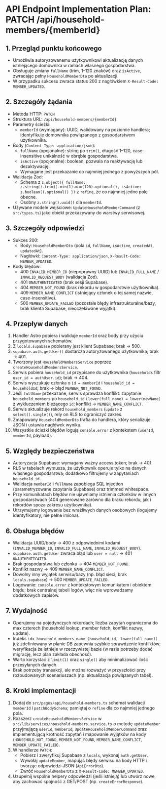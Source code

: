 # API Endpoint Implementation Plan: PATCH /api/household-members/{memberId}

## 1. Przegląd punktu końcowego

- Umożliwia autoryzowanemu użytkownikowi aktualizację danych istniejącego domownika w ramach własnego gospodarstwa.
- Obsługuje zmiany `fullName` (trim, 1–120 znaków) oraz `isActive`, zwracając pełny `HouseholdMemberDto` po aktualizacji.
- W przypadku sukcesu zwraca status 200 z nagłówkiem `X-Result-Code: MEMBER_UPDATED`.

## 2. Szczegóły żądania

- Metoda HTTP: `PATCH`
- Struktura URL: `/api/household-members/{memberId}`
- Parametry ścieżki:
  - `memberId` (wymagany): UUID, walidowany na poziomie handlera; identyfikuje domownika powiązanego z gospodarstwem użytkownika.
- Body (`Content-Type: application/json`):
  - `fullName` (opcjonalne): string po `trim()`, długość 1–120, case-insensitive unikalność w obrębie gospodarstwa.
  - `isActive` (opcjonalne): boolean, pozwala na reaktywację lub dezaktywację.
  - Wymagane jest przekazanie co najmniej jednego z powyższych pól.
- Walidacja Zod:
  - Schema z `z.object({ fullName: z.string().trim().min(1).max(120).optional(), isActive: z.boolean().optional() })` z `refine`, że co najmniej jedno pole obecne.
  - Osobny `z.string().uuid()` dla `memberId`.
- Używane modele wejściowe: `UpdateHouseholdMemberCommand` (z `src/types.ts`) jako obiekt przekazywany do warstwy serwisowej.

## 3. Szczegóły odpowiedzi

- Sukces 200:
  - Body: `HouseholdMemberDto` (pola `id`, `fullName`, `isActive`, `createdAt`, `updatedAt`).
  - Nagłówki: `Content-Type: application/json`, `X-Result-Code: MEMBER_UPDATED`.
- Kody błędów:
  - 400 `INVALID_MEMBER_ID` (niepoprawny UUID) lub `INVALID_FULL_NAME` / `INVALID_REQUEST_BODY` (walidacja Zod).
  - 401 `UNAUTHENTICATED` (brak sesji Supabase).
  - 404 `MEMBER_NOT_FOUND` (brak rekordu w gospodarstwie użytkownika).
  - 409 `MEMBER_NAME_CONFLICT` (istniejący członek o tej samej nazwie, case-insensitive).
  - 500 `MEMBER_UPDATE_FAILED` (pozostałe błędy infrastrukturalne/bazy, brak klienta Supabase, nieoczekiwane wyjątki).

## 4. Przepływ danych

1. Handler Astro pobiera i waliduje `memberId` oraz body przy użyciu przygotowanych schematów.
2. Z `locals.supabase` pobierany jest klient Supabase; brak → 500.
3. `supabase.auth.getUser()` dostarcza autoryzowanego użytkownika; brak → 401.
4. Tworzony jest `HouseholdMembersService` poprzez `createHouseholdMembersService`.
5. Serwis pobiera `household_id` przypisane do użytkownika (`households` filtr `user_id = authUser.id`); brak → 404.
6. Serwis wyszukuje członka o `id = memberId` i `household_id = householdId`; brak → błąd `MEMBER_NOT_FOUND`.
7. Jeśli `fullName` przekazane, serwis sprawdza konflikt: zapytanie `household_members` po `household_id` i `lower(full_name) = lower(newName)` z wykluczeniem bieżącego `id`; konflikt → `MEMBER_NAME_CONFLICT`.
8. Serwis aktualizuje rekord `household_members` (`update` z `select().single()`), rely on RLS to ograniczyć zakres.
9. Zmapowany `HouseholdMemberDto` trafia do handlera, który serializuje JSON i ustawia nagłówek wyniku.
10. Wszystkie ścieżki błędów logują `console.error` z kontekstem (`userId`, `memberId`, payload).

## 5. Względy bezpieczeństwa

- Autoryzacja Supabase: wymagany ważny access token; brak → 401.
- RLS w tabelach wymusza, że użytkownik operuje tylko na danych własnego gospodarstwa; dodatkowo filtrujemy w zapytaniach `household_id`.
- Walidacja `memberId` i `fullName` zapobiega SQL injection (parametryzowane zapytania Supabase) oraz trimmed whitespace.
- Przy komunikatach błędów nie ujawniamy istnienia członków w innych gospodarstwach (404 generowane zarówno dla braku rekordu, jak i rekordów spoza zakresu użytkownika).
- Utrzymujemy logowanie bez wrażliwych danych osobowych (logujemy identyfikatory, nie pełne imiona).

## 6. Obsługa błędów

- Walidacja UUID/body → 400 z odpowiednimi kodami (`INVALID_MEMBER_ID`, `INVALID_FULL_NAME`, `INVALID_REQUEST_BODY`).
- `supabase.auth.getUser` zwraca błąd lub `user = null` → 401 `UNAUTHENTICATED`.
- Brak gospodarstwa lub członka → 404 `MEMBER_NOT_FOUND`.
- Konflikt nazwy → 409 `MEMBER_NAME_CONFLICT`.
- Dowolny inny wyjątek serwisu/bazy (np. błąd sieci, brak `locals.supabase`) → 500 `MEMBER_UPDATE_FAILED`.
- Logowanie: `console.error` z kontekstowym komunikatem i obiektem błędu; brak centralnej tabeli logów, więc nie wprowadzamy dodatkowych zapisów.

## 7. Wydajność

- Operujemy na pojedynczych rekordach; liczba zapytań ograniczona do max czterech (household lookup, member fetch, konflikt nazwy, update).
- Indeks `idx_household_members_name (household_id, lower(full_name))` już zdefiniowany w planie DB zapewnia szybkie sprawdzenie konfliktów; weryfikacja że istnieje w rzeczywistej bazie (w razie potrzeby dodać migrację, lecz plan zakłada obecność).
- Warto korzystać z `limit(1)` oraz `single()` aby minimalizować ilość przesyłanych danych.
- Brak potrzeby transakcji, ale można rozważyć w przyszłości przy rozbudowanych scenariuszach (np. aktualizacja powiązanych tabel).

## 8. Kroki implementacji

1. Dodaj do `src/pages/api/household-members.ts` schemat walidacji `memberId` i `patchBodySchema`; pamiętaj o `refine` dla co najmniej jednego pola.
2. Rozszerz `createHouseholdMembersService` w `src/lib/services/household-members.service.ts` o metodę `updateMember` przyjmującą `userId`, `memberId`, `UpdateHouseholdMemberCommand` oraz implementującą krotność zapytań i mapowanie wyjątków na kody (`HOUSEHOLD_NOT_FOUND`, `MEMBER_NOT_FOUND`, `MEMBER_NAME_CONFLICT`, `MEMBER_UPDATE_FAILED`).
3. W handlerze `PATCH`:
   - Pobierz i zweryfikuj Supabase z `locals`, wykonaj `auth.getUser`.
   - Wywołaj `updateMember`, mapując błędy serwisu na kody HTTP i tworząc odpowiedzi JSON (`ApiErrorDto`).
   - Zwróć `HouseholdMemberDto` z `X-Result-Code: MEMBER_UPDATED`.
4. Uzupełnij wspólne helpery odpowiedzi (jeśli istnieją) lub utwórz nowe, aby zachować spójność z GET/POST (np. `createErrorResponse`).
